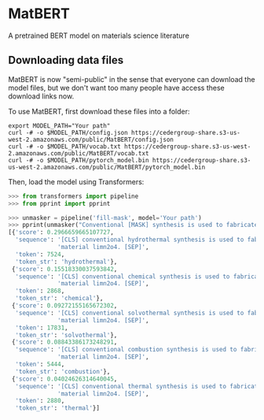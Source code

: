 # MatBERT
A pretrained BERT model on materials science literature

## Downloading data files

MatBERT is now "semi-public" in the sense that everyone can download 
the model files, but we don't want too many people have access these
download links now.

To use MatBERT, first download these files into a folder:

```
export MODEL_PATH="Your path"
curl -# -o $MODEL_PATH/config.json https://cedergroup-share.s3-us-west-2.amazonaws.com/public/MatBERT/config.json
curl -# -o $MODEL_PATH/vocab.txt https://cedergroup-share.s3-us-west-2.amazonaws.com/public/MatBERT/vocab.txt
curl -# -o $MODEL_PATH/pytorch_model.bin https://cedergroup-share.s3-us-west-2.amazonaws.com/public/MatBERT/pytorch_model.bin
```

Then, load the model using Transformers:

```python
>>> from transformers import pipeline
>>> from pprint import pprint

>>> unmasker = pipeline('fill-mask', model='Your path')
>>> pprint(unmasker("Conventional [MASK] synthesis is used to fabricate material LiMn2O4."))
[{'score': 0.2966659665107727,
  'sequence': '[CLS] conventional hydrothermal synthesis is used to fabricate '
              'material limn2o4. [SEP]',
  'token': 7524,
  'token_str': 'hydrothermal'},
 {'score': 0.15518330037593842,
  'sequence': '[CLS] conventional chemical synthesis is used to fabricate '
              'material limn2o4. [SEP]',
  'token': 2868,
  'token_str': 'chemical'},
 {'score': 0.09272155165672302,
  'sequence': '[CLS] conventional solvothermal synthesis is used to fabricate '
              'material limn2o4. [SEP]',
  'token': 17831,
  'token_str': 'solvothermal'},
 {'score': 0.08843386173248291,
  'sequence': '[CLS] conventional combustion synthesis is used to fabricate '
              'material limn2o4. [SEP]',
  'token': 5444,
  'token_str': 'combustion'},
 {'score': 0.04024626314640045,
  'sequence': '[CLS] conventional thermal synthesis is used to fabricate '
              'material limn2o4. [SEP]',
  'token': 2880,
  'token_str': 'thermal'}]
```